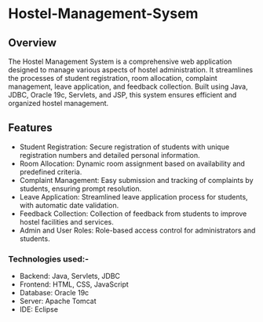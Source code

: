# Hostel-Management-Sysem
## Overview
The Hostel Management System is a comprehensive web application designed to manage various aspects of hostel administration. It streamlines the processes of student registration, room allocation, complaint management, leave application, and feedback collection. Built using Java, JDBC, Oracle 19c, Servlets, and JSP, this system ensures efficient and organized hostel management.

## Features
- Student Registration: Secure registration of students with unique registration numbers and detailed personal information.
- Room Allocation: Dynamic room assignment based on availability and predefined criteria.
- Complaint Management: Easy submission and tracking of complaints by students, ensuring prompt resolution.
- Leave Application: Streamlined leave application process for students, with automatic date validation.
- Feedback Collection: Collection of feedback from students to improve hostel facilities and services.
- Admin and User Roles: Role-based access control for administrators and students.

### Technologies used:-
- Backend: Java, Servlets, JDBC
- Frontend: HTML, CSS, JavaScript
- Database: Oracle 19c
- Server: Apache Tomcat
- IDE: Eclipse





